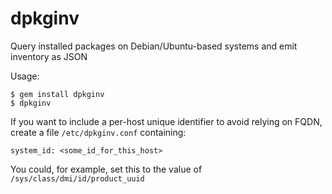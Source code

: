 dpkginv
=======

Query installed packages on Debian/Ubuntu-based systems and emit
inventory as JSON

Usage:

    $ gem install dpkginv
    $ dpkginv


If you want to include a per-host unique identifier to avoid relying
on FQDN, create a file `/etc/dpkginv.conf` containing:

    system_id: <some_id_for_this_host>

You could, for example, set this to the value of
`/sys/class/dmi/id/product_uuid`

